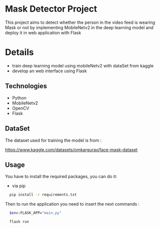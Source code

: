 
# Mask Detector Project

This project aims to detect whether the person in the video feed is wearing
Mask or not by implementing MobileNetv2 in the deep learning model and deploy it in 
web application with Flask

# Details 

- train deep learning model using mobileNetv2 with dataSet from kaggle
- develop an web interface using Flask


## Technologies

* Python
* MobileNetv2
* OpenCV
* Flask


## DataSet

The dataset used for training the model is from :

https://www.kaggle.com/datasets/omkargurav/face-mask-dataset


## Usage

You have to install the required packages, you can do it:
* via pip
```bash
  pip install -r requirements.txt
```

Then to run the application you need to insert the next commands :
```bash
  $env:FLASK_APP="main.py"
```
```bash
  flask run
```


